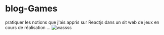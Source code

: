 # blog-Games
pratiquer les notions que j'ais appris sur Reactjs dans un sit web de jeux
en cours de réalisation ...
![wassss](https://user-images.githubusercontent.com/93933524/206915602-897fff6f-3e3e-4d13-86b1-6753a1858d67.png)
